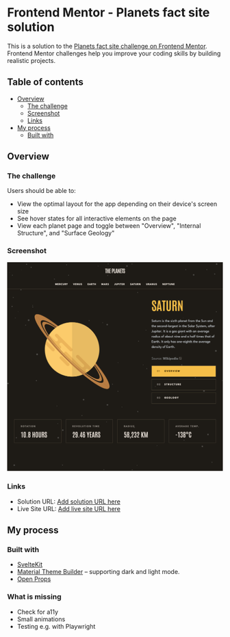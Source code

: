 # Frontend Mentor - Planets fact site solution

This is a solution to the [Planets fact site challenge on Frontend Mentor](https://www.frontendmentor.io/challenges/planets-fact-site-gazqN8w_f). Frontend Mentor challenges help you improve your coding skills by building realistic projects. 

## Table of contents

- [Overview](#overview)
  - [The challenge](#the-challenge)
  - [Screenshot](#screenshot)
  - [Links](#links)
- [My process](#my-process)
  - [Built with](#built-with)

## Overview

### The challenge

Users should be able to:

- View the optimal layout for the app depending on their device's screen size
- See hover states for all interactive elements on the page
- View each planet page and toggle between "Overview", "Internal Structure", and "Surface Geology"

### Screenshot

![](./screenshot.png)

### Links

- Solution URL: [Add solution URL here](https://www.frontendmentor.io/solutions/planets-facts-using-sveltekit-and-material-design-2obFNf3NiS)
- Live Site URL: [Add live site URL here](https://astounding-biscotti-8d05ed.netlify.app)

## My process

### Built with

- [SvelteKit](https://kit.svelte.dev/)
- [Material Theme Builder](https://m3.material.io/theme-builder#/custom) – supporting dark and light mode.
- [Open Props](https://open-props.style/)

### What is missing

- Check for a11y 
- Small animations
- Testing e.g. with Playwright
